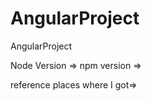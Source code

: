 # AngularProject
AngularProject

Node Version =>
npm version =>


reference places where I got=>


```
